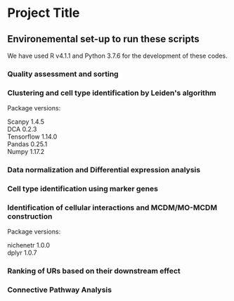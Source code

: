 # Project Title

## Environemental set-up to run these scripts

We have used R v4.1.1 and Python 3.7.6 for the development of these codes. 

### Quality assessment and sorting

### Clustering and cell type identification by Leiden's algorithm

Package versions:

Scanpy 1.4.5  
DCA 0.2.3  
Tensorflow 1.14.0  
Pandas 0.25.1  
Numpy 1.17.2  

### Data normalization and Differential expression analysis

### Cell type identification using marker genes

### Identification of cellular interactions and MCDM/MO-MCDM construction

Package versions:

nichenetr 1.0.0  
dplyr 1.0.7  

### Ranking of URs based on their downstream effect

### Connective Pathway Analysis

